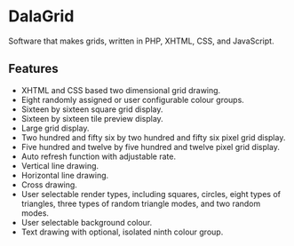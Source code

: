 # DalaGrid
Software that makes grids, written in PHP, XHTML, CSS, and JavaScript.

Features
--------

* XHTML and CSS based two dimensional grid drawing.
* Eight randomly assigned or user configurable colour groups.
* Sixteen by sixteen square grid display.
* Sixteen by sixteen tile preview display.
* Large grid display.
* Two hundred and fifty six by two hundred and fifty six pixel grid display.
* Five hundred and twelve by five hundred and twelve pixel grid display.
* Auto refresh function with adjustable rate.
* Vertical line drawing.
* Horizontal line drawing.
* Cross drawing.
* User selectable render types, including squares, circles, eight types of triangles, three types of random triangle modes, and two random modes.
* User selectable background colour.
* Text drawing with optional, isolated ninth colour group.
